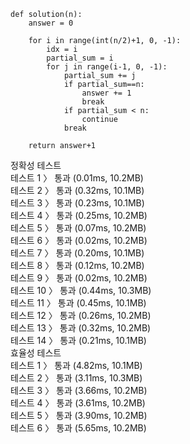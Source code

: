 ```
def solution(n):
    answer = 0
    
    for i in range(int(n/2)+1, 0, -1):
        idx = i
        partial_sum = i
        for j in range(i-1, 0, -1):
            partial_sum += j
            if partial_sum==n:
                answer += 1
                break
            if partial_sum < n:
                continue
            break
    
    return answer+1
```
정확성  테스트<br>
테스트 1 〉	통과 (0.01ms, 10.2MB)<br>
테스트 2 〉	통과 (0.32ms, 10.1MB)<br>
테스트 3 〉	통과 (0.23ms, 10.1MB)<br>
테스트 4 〉	통과 (0.25ms, 10.2MB)<br>
테스트 5 〉	통과 (0.07ms, 10.2MB)<br>
테스트 6 〉	통과 (0.02ms, 10.2MB)<br>
테스트 7 〉	통과 (0.20ms, 10.1MB)<br>
테스트 8 〉	통과 (0.12ms, 10.2MB)<br>
테스트 9 〉	통과 (0.02ms, 10.2MB)<br>
테스트 10 〉	통과 (0.44ms, 10.3MB)<br>
테스트 11 〉	통과 (0.45ms, 10.1MB)<br>
테스트 12 〉	통과 (0.26ms, 10.2MB)<br>
테스트 13 〉	통과 (0.32ms, 10.2MB)<br>
테스트 14 〉	통과 (0.21ms, 10.1MB)<br>
효율성  테스트<br>
테스트 1 〉	통과 (4.82ms, 10.1MB)<br>
테스트 2 〉	통과 (3.11ms, 10.3MB)<br>
테스트 3 〉	통과 (3.66ms, 10.2MB)<br>
테스트 4 〉	통과 (3.61ms, 10.2MB)<br>
테스트 5 〉	통과 (3.90ms, 10.2MB)<br>
테스트 6 〉	통과 (5.65ms, 10.2MB)<br>
